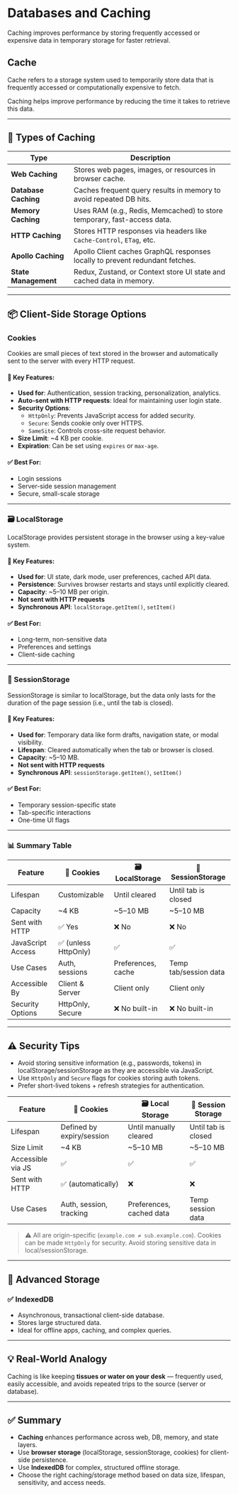 # Databases and Caching

Caching improves performance by storing frequently accessed or expensive data in temporary storage for faster retrieval.

## Cache

Cache refers to a storage system used to temporarily store data that is frequently accessed or computationally expensive to fetch. 

Caching helps improve performance by reducing the time it takes to retrieve this data.


---

## 🚀 Types of Caching

| Type             | Description                                                                 |
|------------------|-----------------------------------------------------------------------------|
| **Web Caching**      | Stores web pages, images, or resources in browser cache.                   |
| **Database Caching** | Caches frequent query results in memory to avoid repeated DB hits.         |
| **Memory Caching**   | Uses RAM (e.g., Redis, Memcached) to store temporary, fast-access data.    |
| **HTTP Caching**     | Stores HTTP responses via headers like `Cache-Control`, `ETag`, etc.       |
| **Apollo Caching**   | Apollo Client caches GraphQL responses locally to prevent redundant fetches.|
| **State Management** | Redux, Zustand, or Context store UI state and cached data in memory.       |

---

## 📦 Client-Side Storage Options


### Cookies

Cookies are small pieces of text stored in the browser and automatically sent to the server with every HTTP request.

#### 🔹 Key Features:
- **Used for**: Authentication, session tracking, personalization, analytics.
- **Auto-sent with HTTP requests**: Ideal for maintaining user login state.
- **Security Options**:
  - `HttpOnly`: Prevents JavaScript access for added security.
  - `Secure`: Sends cookie only over HTTPS.
  - `SameSite`: Controls cross-site request behavior.
- **Size Limit**: ~4 KB per cookie.
- **Expiration**: Can be set using `expires` or `max-age`.

#### ✅ Best For:
- Login sessions
- Server-side session management
- Secure, small-scale storage

---

### 🗃️ LocalStorage

LocalStorage provides persistent storage in the browser using a key-value system.

#### 🔹 Key Features:
- **Used for**: UI state, dark mode, user preferences, cached API data.
- **Persistence**: Survives browser restarts and stays until explicitly cleared.
- **Capacity**: ~5–10 MB per origin.
- **Not sent with HTTP requests**
- **Synchronous API**: `localStorage.getItem()`, `setItem()`

#### ✅ Best For:
- Long-term, non-sensitive data
- Preferences and settings
- Client-side caching

---

### 📄 SessionStorage

SessionStorage is similar to localStorage, but the data only lasts for the duration of the page session (i.e., until the tab is closed).

#### 🔹 Key Features:
- **Used for**: Temporary data like form drafts, navigation state, or modal visibility.
- **Lifespan**: Cleared automatically when the tab or browser is closed.
- **Capacity**: ~5–10 MB.
- **Not sent with HTTP requests**
- **Synchronous API**: `sessionStorage.getItem()`, `setItem()`

#### ✅ Best For:
- Temporary session-specific state
- Tab-specific interactions
- One-time UI flags

---

### 📊 Summary Table

| Feature             | 🍪 Cookies           | 🗃️ LocalStorage       | 📄 SessionStorage     |
|---------------------|----------------------|------------------------|------------------------|
| Lifespan            | Customizable         | Until cleared          | Until tab is closed    |
| Capacity            | ~4 KB                | ~5–10 MB               | ~5–10 MB               |
| Sent with HTTP      | ✅ Yes               | ❌ No                  | ❌ No                  |
| JavaScript Access   | ✅ (unless HttpOnly) | ✅                     | ✅                     |
| Use Cases           | Auth, sessions       | Preferences, cache     | Temp tab/session data  |
| Accessible By       | Client & Server      | Client only            | Client only            |
| Security Options    | HttpOnly, Secure     | ❌ No built-in         | ❌ No built-in         |

---

## ⚠️ Security Tips
- Avoid storing sensitive information (e.g., passwords, tokens) in localStorage/sessionStorage as they are accessible via JavaScript.
- Use `HttpOnly` and `Secure` flags for cookies storing auth tokens.
- Prefer short-lived tokens + refresh strategies for authentication.



| Feature           | 🍪 Cookies                | 🗃️ Local Storage           | 📄 Session Storage        |
|-------------------|---------------------------|-----------------------------|---------------------------|
| Lifespan          | Defined by expiry/session | Until manually cleared      | Until tab is closed       |
| Size Limit        | ~4 KB                     | ~5–10 MB                    | ~5–10 MB                  |
| Accessible via JS | ✅                        | ✅                          | ✅                        |
| Sent with HTTP    | ✅ (automatically)         | ❌                          | ❌                        |
| Use Cases         | Auth, session, tracking   | Preferences, cached data    | Temp session data         |

> ⚠️ All are origin-specific (`example.com ≠ sub.example.com`). Cookies can be made `HttpOnly` for security. Avoid storing sensitive data in local/sessionStorage.

---

## 🧰 Advanced Storage

### ✅ **IndexedDB**
- Asynchronous, transactional client-side database.
- Stores large structured data.
- Ideal for offline apps, caching, and complex queries.

---

## 💡 Real-World Analogy

Caching is like keeping **tissues or water on your desk** — frequently used, easily accessible, and avoids repeated trips to the source (server or database).

---

## ✅ Summary

- **Caching** enhances performance across web, DB, memory, and state layers.
- Use **browser storage** (localStorage, sessionStorage, cookies) for client-side persistence.
- Use **IndexedDB** for complex, structured offline storage.
- Choose the right caching/storage method based on data size, lifespan, sensitivity, and access needs.
